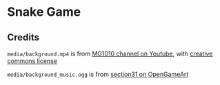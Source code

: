 # Snake Game

## Credits
`media/background.mp4` is from
[MG1010 channel on Youtube](https://www.youtube.com/watch?v=lRTtMcx6rSM&t=1095s), with [creative commons license](https://creativecommons.org/)

`media/background_music.ogg` is from [section31 on OpenGameArt](https://opengameart.org/content/night-prowler)